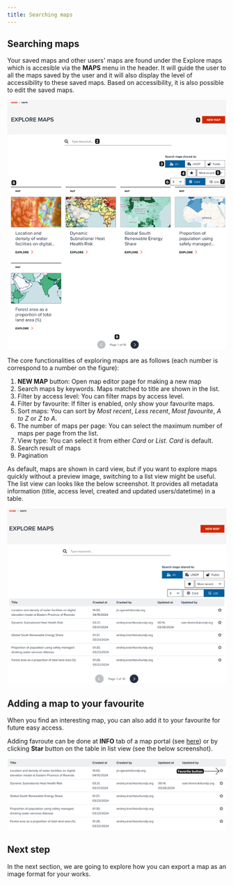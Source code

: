 ```yaml
---
title: Searching maps
---
```


## Searching maps

Your saved maps and other users' maps are found under the Explore maps which is accesible via the **MAPS** menu in the header.
It will guide the user to all the maps saved by the user and it will also display the level of accessibility to these saved maps.
Based on accessibility, it is also possible to edit the saved maps.

![Explore maps in Card view](../assets/sharing/search_map_1.png)

The core functionalities of exploring maps are as follows (each number is correspond to a number on the figure):

1. **NEW MAP** button: Open map editor page for making a new map
2. Search maps by keywords. Maps matched to title are shown in the list.
3. Filter by access level: You can filter maps by access level.
4. Filter by favourite: If filter is enabled, only show your favourite maps.
5. Sort maps: You can sort by _Most recent_, _Less recent_, _Most favourite_, _A to Z_ or _Z to A_.
6. The number of maps per page: You can select the maximum number of maps per page from the list.
7. View type: You can select it from either _Card_ or _List_. _Card_ is default.
8. Search result of maps
9. Pagination

As default, maps are shown in card view, but if you want to explore maps quickly without a preview image, switching to a list view might be useful. The list view can looks like the below screenshot. It provides all metadata information (title, access level, created and updated users/datetime) in a table.

![Explore maps in List view](../assets/sharing/search_map_2.png)

## Adding a map to your favourite

When you find an interesting map, you can also add it to your favourite for future easy access.

Adding favroute can be done at **INFO** tab of a map portal (see [here](./share_map.md#info-tab)) or by clicking **Star** button on the table in list view (see the below screenshot).

![Favourite button in List view](../assets/sharing/search_map_3.png)

## Next step

In the next section, we are going to explore how you can export a map as an image format for your works.
